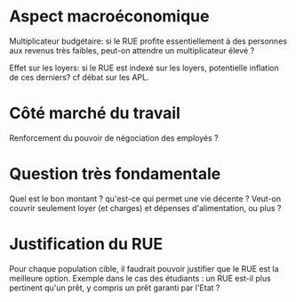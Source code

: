 # Aspect macroéconomique

Multiplicateur budgétaire: si le RUE profite essentiellement à des personnes aux revenus très faibles, peut-on attendre un multiplicateur élevé ? 

Effet sur les loyers: si le RUE est indexé sur les loyers, potentielle inflation de ces derniers? cf débat sur les APL.

# Côté marché du travail

Renforcement du pouvoir de négociation des employés ? 

# Question très fondamentale

Quel est le bon montant ? qu'est-ce qui permet une vie décente ? 
Veut-on couvrir seulement loyer (et charges) et dépenses d'alimentation, ou plus ?


# Justification du RUE

Pour chaque population cible, il faudrait pouvoir justifier que le RUE est la meilleure option.
Exemple dans le cas des étudiants : un RUE est-il plus pertinent qu'un prêt, y compris un prêt garanti par l'Etat ?


